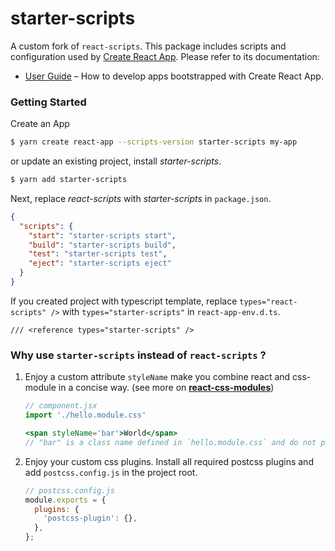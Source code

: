 # starter-scripts

A custom fork of `react-scripts`. This package includes scripts and configuration used by [Create React App](https://github.com/facebook/create-react-app). Please refer to its documentation:

- [User Guide](https://facebook.github.io/create-react-app/) – How to develop apps bootstrapped with Create React App.

### Getting Started

Create an App

```bash
$ yarn create react-app --scripts-version starter-scripts my-app
```

or update an existing project, install _starter-scripts_.

```bash
$ yarn add starter-scripts
```

Next, replace _react-scripts_ with _starter-scripts_ in `package.json`.

```json
{
  "scripts": {
    "start": "starter-scripts start",
    "build": "starter-scripts build",
    "test": "starter-scripts test",
    "eject": "starter-scripts eject"
  }
}
```

If you created project with typescript template, replace `types="react-scripts" />` with `types="starter-scripts"` in `react-app-env.d.ts`.

```
/// <reference types="starter-scripts" />
```

### Why use `starter-scripts` instead of `react-scripts` ?

1. Enjoy a custom attribute `styleName` make you combine react and css-module in a concise way. (see more on **[react-css-modules](https://github.com/gajus/react-css-modules)**)

   ```jsx
   // component.jsx
   import './hello.module.css'

   <span styleName='bar'>World</span>
   // "bar" is a class name defined in `hello.module.css` and do not pollute any other class.
   ```

2. Enjoy your custom css plugins. Install all required postcss plugins and add `postcss.config.js` in the project root.

   ```javascript
   // postcss.config.js
   module.exports = {
     plugins: {
       'postcss-plugin': {},
     },
   };
   ```
